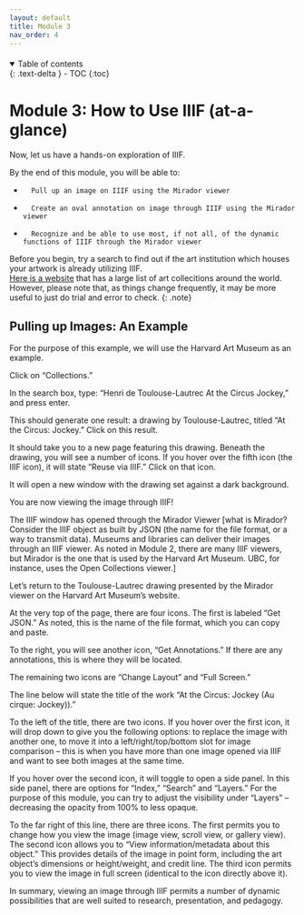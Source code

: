 ```yaml
---
layout: default
title: Module 3
nav_order: 4
---
```


<p style="margin-bottom: 20px"></p>

<details open markdown="block">
  <summary>
    Table of contents
  </summary>
  {: .text-delta }
 - TOC
{:toc}
</details>

# Module 3: How to Use IIIF (at-a-glance)

Now, let us have a hands-on exploration of IIIF.
 
By the end of this module, you will be able to:
*       Pull up an image on IIIF using the Mirador viewer 
*       Create an oval annotation on image through IIIF using the Mirador viewer
*       Recognize and be able to use most, if not all, of the dynamic functions of IIIF through the Mirador viewer

Before you begin, try a search to find out if the art institution which houses your artwork is already utilizing IIIF. <br>
[Here is a website](https://iiif.io/guides/finding_resources/) that has a large list of art collecitions around the world. <br>
However, please note that, as things change frequently, it may be more useful to just do trial and error to check. 
{: .note}

## Pulling up Images: An Example

For the purpose of this example, we will use the Harvard Art Museum as an example. 
 
Click on “Collections.”
 
In the search box, type: “Henri de Toulouse-Lautrec At the Circus Jockey,” and press enter.
 
This should generate one result: a drawing by Toulouse-Lautrec, titled “At the Circus: Jockey.”
Click on this result.
 
It should take you to a new page featuring this drawing. Beneath the drawing, you will see a number of icons. If you hover over the fifth icon (the IIIF icon), it will state “Reuse via IIIF.” Click on that icon. 
 
It will open a new window with the drawing set against a dark background. 
 
You are now viewing the image through IIIF!
 
The IIIF window has opened through the Mirador Viewer [what is Mirador? Consider the IIIF object as built by JSON (the name for the file format, or a way to transmit data). Museums and libraries can deliver their images through an IIIF viewer. As noted in Module 2, there are many IIIF viewers, but Mirador is the one that is used by the Harvard Art Museum. UBC, for instance, uses the Open Collections viewer.]
 
Let’s return to the Toulouse-Lautrec drawing presented by the Mirador viewer on the Harvard Art Museum’s website. 
 
At the very top of the page, there are four icons. The first is labeled “Get JSON.” As noted, this is the name of the file format, which you can copy and paste.
 
To the right, you will see another icon, “Get Annotations.” If there are any annotations, this is where they will be located.
 
The remaining two icons are “Change Layout” and “Full Screen.”
 
The line below will state the title of the work “At the Circus: Jockey (Au cirque: Jockey)).”
 
To the left of the title, there are two icons. If you hover over the first icon, it will drop down to give you the following options: to replace the image with another one, to move it into a left/right/top/bottom slot for image comparison – this is when you have more than one image opened via IIIF and want to see both images at the same time.  

If you hover over the second icon, it will toggle to open a side panel. In this side panel, there are options for “Index,” “Search” and “Layers.” For the purpose of this module, you can try to adjust the visibility under “Layers” – decreasing the opacity from 100% to less opaque. 
 
To the far right of this line, there are three icons. The first permits you to change how you view the image (image view, scroll view, or gallery view). The second icon allows you to “View information/metadata about this object.” This provides details of the image in point form, including the art object’s dimensions or height/weight, and credit line. The third icon permits you to view the image in full screen (identical to the icon directly above it). 

In summary, viewing an image through IIIF permits a number of dynamic possibilities that are well suited to research, presentation, and pedagogy. 

